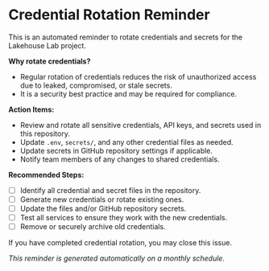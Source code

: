 # Credential Rotation Reminder

This is an automated reminder to rotate credentials and secrets for the Lakehouse Lab project.

**Why rotate credentials?**
- Regular rotation of credentials reduces the risk of unauthorized access due to leaked, compromised, or stale secrets.
- It is a security best practice and may be required for compliance.

**Action Items:**
- Review and rotate all sensitive credentials, API keys, and secrets used in this repository.
- Update `.env`, `secrets/`, and any other credential files as needed.
- Update secrets in GitHub repository settings if applicable.
- Notify team members of any changes to shared credentials.

**Recommended Steps:**
- [ ] Identify all credential and secret files in the repository.
- [ ] Generate new credentials or rotate existing ones.
- [ ] Update the files and/or GitHub repository secrets.
- [ ] Test all services to ensure they work with the new credentials.
- [ ] Remove or securely archive old credentials.

If you have completed credential rotation, you may close this issue.

*This reminder is generated automatically on a monthly schedule.*